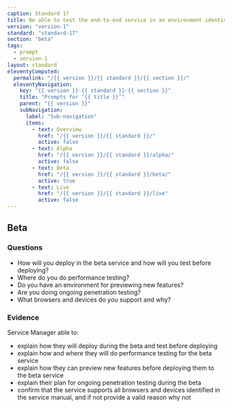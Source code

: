 ```yaml
---
caption: Standard 17
title: Be able to test the end-to-end service in an environment identical to that of the live version on all common browsers and devices. Use dummy accounts and a representative sample of users.
version: "version-1"
standard: "standard-17"
section: "beta"
tags:
  - prompt
  - version-1
layout: standard
eleventyComputed:
  permalink: "/{{ version }}/{{ standard }}/{{ section }}/"
  eleventyNavigation:
    key: "{{ version }}-{{ standard }}-{{ section }}"
    title: "Prompts for ‘{{ title }}’"
    parent: "{{ version }}"
    subNavigation:
      label: "Sub-navigation"
      items:
        - text: Overview
          href: "/{{ version }}/{{ standard }}/"
          active: false
        - text: Alpha
          href: "/{{ version }}/{{ standard }}/alpha/"
          active: false
        - text: Beta
          href: "/{{ version }}/{{ standard }}/beta/"
          active: true
        - text: Live
          href: "/{{ version }}/{{ standard }}/live"
          active: false
---
```


## Beta

### Questions

- How will you deploy in the beta service and how will you test before deploying?
- Where do you do performance testing?
- Do you have an environment for previewing new features?
- Are you doing ongoing penetration testing?
- What browsers and devices do you support and why?

### Evidence

Service Manager able to:

- explain how they will deploy during the beta and test before deploying
- explain how and where they will do performance testing for the beta service
- explain how they can preview new features before deploying them to the beta service
- explain their plan for ongoing penetration testing during the beta
- confirm that the service supports all browsers and devices identified in the service manual, and if not provide a valid reason why not
